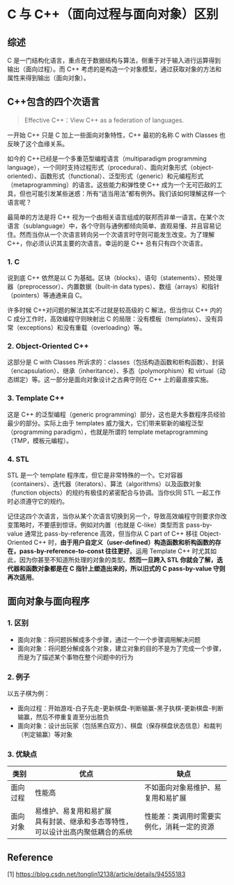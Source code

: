 # C 与 C++（面向过程与面向对象）区别

## 综述

C 是一门结构化语言，重点在于数据结构与算法，侧重于对于输入进行运算得到输出（面向过程）。而 C++ 考虑的是构造一个对象模型，通过获取对象的方法和属性来得到输出（面向对象）。

## C++包含的四个次语言

> Effective C++：View C++ as a federation of languages.

一开始 C++ 只是 C 加上一些面向对象特性，C++ 最初的名称 C with Classes 也反映了这个血缘关系。

如今的 C++已经是一个多重范型编程语言（multiparadigm programming language），一个同时支持过程形式（procedural）、面向对象形式（object-oriented）、函数形式（functional）、泛型形式（generic）和元编程形式（metaprogramming）的语言。这些能力和弹性使 C++ 成为一个无可匹敌的工具，但也可能引发某些迷惑：所有“适当用法”都有例外。我们该如何理解这样一个语言呢？

最简单的方法是将 C++ 视为一个由相关语言组成的联邦而非单一语言。在某个次语言（sublanguage）中，各个守则与通例都倾向简单、直观易懂、并且容易记住。然而当你从一个次语言转向另一个次语言时守则可能发生改变。为了理解 C++，你必须认识其主要的次语言。幸运的是 C++ 总有只有四个次语言。

### 1. C

说到底 C++ 依然是以 C 为基础。区块（blocks）、语句（statements）、预处理器（preprocessor）、内置数据（built-in data types）、数组（arrays）和指针（pointers）等通通来自 C。

许多时候 C++对问题的解法其实不过就是较高级的 C 解法，但当你以 C++ 内的 C 成分工作时，高效编程守则映射出 C 的局限：没有模板（templates）、没有异常（exceptions）和没有重载（overloading）等。

### 2. Object-Oriented C++

这部分是 C with Classes 所诉求的：classes（包括构造函数和析构函数）、封装（encapsulation）、继承（inheritance）、多态（polymorphism）和 virtual（动态绑定）等。这一部分是面向对象设计之古典守则在 C++ 上的最直接实施。

### 3. Template C++

这是 C++ 的泛型编程（generic programming）部分，这也是大多数程序员经验最少的部分。实际上由于 templates 威力强大，它们带来崭新的编程泛型（programming paradigm），也就是所谓的 template metaprogramming（TMP，模板元编程）。

### 4. STL

STL 是一个 template 程序库，但它是非常特殊的一个。它对容器（containers）、迭代器（iterators）、算法（algorithms）以及函数对象（function objects）的规约有极佳的紧密配合与协调。当你伙同 STL 一起工作时必须遵守它的规约。

记住这四个次语言，当你从某个次语言切换到另一个，导致高效编程守则要求你改变策略时，不要感到惊讶。例如对内置（也就是 C-like）类型而言 pass-by-value 通常比 pass-by-reference 高效，但当你从 C part of C++  移往 Object-Oriented C++ 时，**由于用户自定义（user-defined）构造函数和析构函数的存在，pass-by-reference-to-const 往往更好**。运用 Template C++ 时尤其如此，因为你甚至不知道所处理的对象的类型。**然而一旦跨入 STL 你就会了解，迭代器和函数对象都是在 C 指针上塑造出来的，所以旧式的 C pass-by-value 守则再次适用**。

## 面向对象与面向程序

### 1. 区别

* 面向对象：将问题拆解成多个步骤，通过一个一个步骤调用解决问题
* 面向对象：将问题分解成各个对象，建立对象的目的不是为了完成一个步骤，而是为了描述某个事物在整个问题中的行为

### 2. 例子

以五子棋为例：

* 面向过程：开始游戏-白子先走-更新棋盘-判断输赢-黑子执棋-更新棋盘-判断输赢，然后不停重复直至分出胜负
* 面向对象：设计出玩家（包括黑白双方）、棋盘（保存棋盘状态信息）和裁判（判定输赢）等对象

### 3. 优缺点

| 类别     | 优点                                                         | 缺点                                       |
| -------- | ------------------------------------------------------------ | ------------------------------------------ |
| 面向过程 | 性能高                                                       | 不如面向对象易维护、易复用和易扩展         |
| 面向对象 | 易维护、易复用和易扩展<br>具有封装、继承和多态等特性，可以设计出高内聚低耦合的系统 | 性能差：类调用时需要实例化，消耗一定的资源 |

## Reference

[1] <https://blog.csdn.net/tonglin12138/article/details/94555183>
